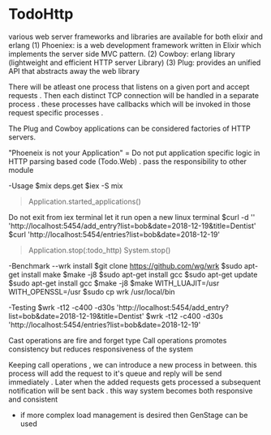 # TodoHttp
various web server frameworks and libraries are available for both elixir and erlang 
(1) Phoeniex: is a web development framework written in Elixir which implements the server side MVC pattern.
(2) Cowboy: erlang library (lightweight and efficient HTTP server Library)
(3) Plug: provides an unified API that abstracts away the web library

There will be atleast one process that listens on a given port and accept requests . 
Then each distinct TCP connection will be handled in a separate process . these processes have callbacks 
which will be invoked in those request specific processes . 

The Plug and Cowboy applications can be considered factories of HTTP servers.

"Phoeneix is not your Application" = Do not put application specific logic in HTTP parsing based code (Todo.Web) . pass the responsibility to other module 

-Usage
$mix deps.get 
$iex -S mix
>Application.started_applications()

Do not exit from iex terminal let it run 
open a new linux terminal 
$curl -d '' 'http://localhost:5454/add_entry?list=bob&date=2018-12-19&title=Dentist'
$curl 'http://localhost:5454/entries?list=bob&date=2018-12-19'

>Application.stop(:todo_http)
>System.stop()

-Benchmark
--wrk install
$git clone https://github.com/wg/wrk
$sudo apt-get install make
$make -j8
$sudo apt-get install gcc
$sudo apt-get update
$sudo apt-get install gcc
$make -j8
$make WITH_LUAJIT=/usr WITH_OPENSSL=/usr
$sudo cp wrk /usr/local/bin

-Testing
$wrk -t12 -c400 -d30s 'http://localhost:5454/add_entry?list=bob&date=2018-12-19&title=Dentist'
$wrk -t12 -c400 -d30s 'http://localhost:5454/entries?list=bob&date=2018-12-19'

Cast operations are fire and forget type 
Call operations promotes consistency but reduces responsiveness of the system 

Keeping call operations , we can introduce a new process in between. this process will add the request to it's queue and reply will be send immediately . Later when the added requests gets processed a subsequent notification will be sent back . 
this way system becomes both responsive and consistent 

- if more complex load management is desired then GenStage can be used 


